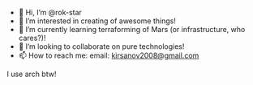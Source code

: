 - 👋 Hi, I’m @rok-star
- 👀 I’m interested in creating of awesome things!
- 🌱 I’m currently learning terraforming of Mars (or infrastructure, who cares?)!
- 💞️ I’m looking to collaborate on pure technologies!
- 📫 How to reach me: email: kirsanov2008@gmail.com

I use arch btw!
